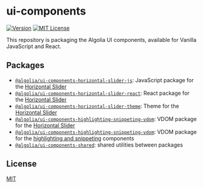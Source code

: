 # ui-components

[![Version](https://img.shields.io/npm/v/@algolia/ui-components-horizontal-slider-js.svg?style=flat-square)](https://www.npmjs.com/package/@algolia/ui-components-horizontal-slider-js) [![MIT License](https://img.shields.io/badge/License-MIT-green.svg?style=flat-square)](LICENSE)

This repository is packaging the Algolia UI components, available for Vanilla JavaScript and React.

## Packages

- [`@algolia/ui-components-horizontal-slider-js`](/packages/horizontal-slider-js): JavaScript package for the [Horizontal Slider](/packages/horizontal-slider-js)
- [`@algolia/ui-components-horizontal-slider-react`](/packages/horizontal-slider-react): React package for the [Horizontal Slider](/packages/horizontal-slider-react)
- [`@algolia/ui-components-horizontal-slider-theme`](/packages/horizontal-slider-theme): Theme for the [Horizontal Slider](/packages/horizontal-slider-js)
- [`@algolia/ui-components-highlighting-snippeting-vdom`](/packages/horizontal-slider-vdom): VDOM package for the [Horizontal Slider](/packages/horizontal-slider-js)
- [`@algolia/ui-components-highlighting-snippeting-vdom`](/packages/highlighting-snippeting-vdom): VDOM package for the [highlighting and snippeting](https://www.algolia.com/doc/guides/building-search-ui/ui-and-ux-patterns/highlighting-snippeting/react-hooks/) components
- [`@algolia/ui-components-shared`](/packages/shared): shared utilities between packages

## License

[MIT](LICENSE)
